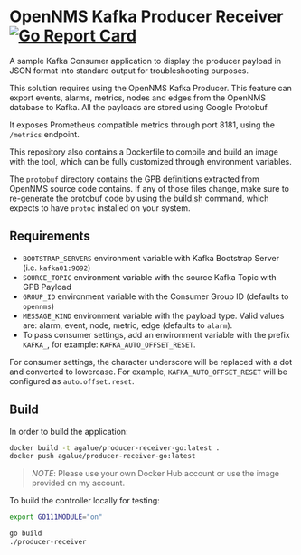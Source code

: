 # OpenNMS Kafka Producer Receiver [![Go Report Card](https://goreportcard.com/badge/github.com/agalue/producer-receiver)](https://goreportcard.com/report/github.com/agalue/producer-receiver)

A sample Kafka Consumer application to display the producer payload in JSON format into standard output for troubleshooting purposes.

This solution requires using the OpenNMS Kafka Producer. This feature can export events, alarms, metrics, nodes and edges from the OpenNMS database to Kafka. All the payloads are stored using Google Protobuf.

It exposes Prometheus compatible metrics through port 8181, using the `/metrics` endpoint.

This repository also contains a Dockerfile to compile and build an image with the tool, which can be fully customized through environment variables.

The `protobuf` directory contains the GPB definitions extracted from OpenNMS source code contains. If any of those files change, make sure to re-generate the protobuf code by using the [build.sh](protobuf/build.sh) command, which expects to have `protoc` installed on your system.

## Requirements

* `BOOTSTRAP_SERVERS` environment variable with Kafka Bootstrap Server (i.e. `kafka01:9092`)
* `SOURCE_TOPIC` environment variable with the source Kafka Topic with GPB Payload
* `GROUP_ID` environment variable with the Consumer Group ID (defaults to `opennms`)
* `MESSAGE_KIND` environment variable with the payload type. Valid values are: alarm, event, node, metric, edge (defaults to `alarm`).
* To pass consumer settings, add an environment variable with the prefix `KAFKA_`, for example: `KAFKA_AUTO_OFFSET_RESET`.

For consumer settings, the character underscore will be replaced with a dot and converted to lowercase. For example, `KAFKA_AUTO_OFFSET_RESET` will be configured as `auto.offset.reset`.

## Build

In order to build the application:

```bash
docker build -t agalue/producer-receiver-go:latest .
docker push agalue/producer-receiver-go:latest
```

> *NOTE*: Please use your own Docker Hub account or use the image provided on my account.

To build the controller locally for testing:

```bash
export GO111MODULE="on"

go build
./producer-receiver
```
